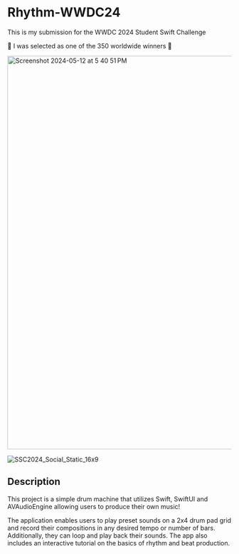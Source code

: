 # Rhythm-WWDC24


This is my submission for the WWDC 2024 Student Swift Challenge

🎉 I was selected as one of the 350 worldwide winners 🎉

<img width="884" alt="Screenshot 2024-05-12 at 5 40 51 PM" src="https://github.com/jdrco/Rhythm-WWDC24/assets/83478026/a3d17e08-d476-467a-b627-9239e15253b7">

![SSC2024_Social_Static_16x9](https://github.com/jdrco/Rhythm-WWDC24/assets/83478026/225eaad6-b69a-4a84-9c02-95fdd31e415f)

## Description

This project is a simple drum machine that utilizes Swift, SwiftUI and AVAudioEngine allowing users to produce their own music!

The application enables users to play preset sounds on a 2x4 drum pad grid and record their compositions in any desired tempo or number of bars. Additionally, they can loop and play back their sounds. The app also includes an interactive tutorial on the basics of rhythm and beat production.
